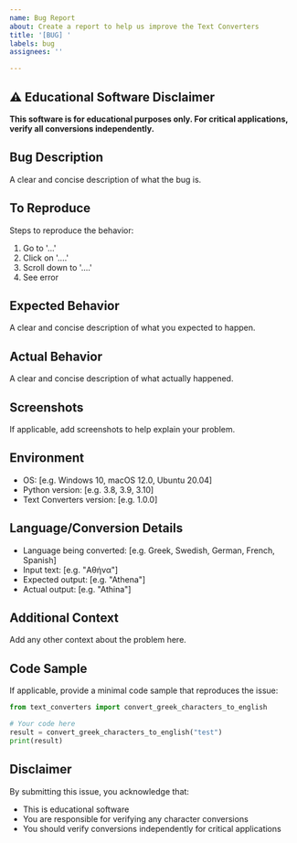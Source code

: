 ```yaml
---
name: Bug Report
about: Create a report to help us improve the Text Converters
title: '[BUG] '
labels: bug
assignees: ''

---
```


## ⚠️ Educational Software Disclaimer
**This software is for educational purposes only. For critical applications, verify all conversions independently.**

## Bug Description
A clear and concise description of what the bug is.

## To Reproduce
Steps to reproduce the behavior:
1. Go to '...'
2. Click on '....'
3. Scroll down to '....'
4. See error

## Expected Behavior
A clear and concise description of what you expected to happen.

## Actual Behavior
A clear and concise description of what actually happened.

## Screenshots
If applicable, add screenshots to help explain your problem.

## Environment
- OS: [e.g. Windows 10, macOS 12.0, Ubuntu 20.04]
- Python version: [e.g. 3.8, 3.9, 3.10]
- Text Converters version: [e.g. 1.0.0]

## Language/Conversion Details
- Language being converted: [e.g. Greek, Swedish, German, French, Spanish]
- Input text: [e.g. "Αθήνα"]
- Expected output: [e.g. "Athena"]
- Actual output: [e.g. "Athina"]

## Additional Context
Add any other context about the problem here.

## Code Sample
If applicable, provide a minimal code sample that reproduces the issue:

```python
from text_converters import convert_greek_characters_to_english

# Your code here
result = convert_greek_characters_to_english("test")
print(result)
```

## Disclaimer
By submitting this issue, you acknowledge that:
- This is educational software
- You are responsible for verifying any character conversions
- You should verify conversions independently for critical applications
